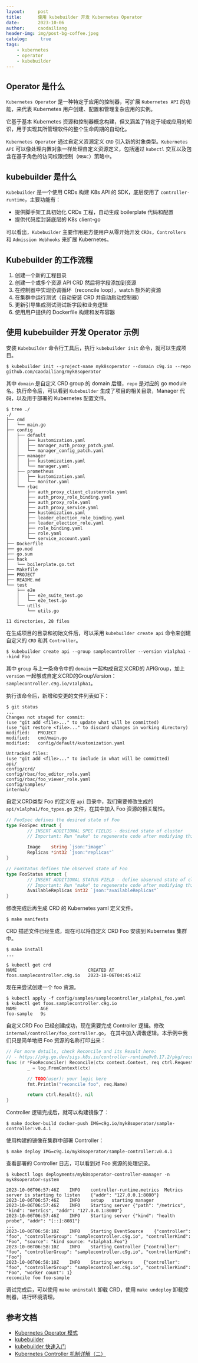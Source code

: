 ```yaml
---
layout:     post
title:      使用 kubebuilder 开发 Kubernetes Operator
date:       2023-10-06
author:     caodailiang
header-img: img/post-bg-coffee.jpeg
catalog: 	 true
tags:
    - kubernetes
    - operator
    - kubebuilder
---
```


## Operator 是什么
`Kubernetes Operator` 是一种特定于应用的控制器，可扩展 `Kubernetes API` 的功能，来代表 Kubernetes 用户创建、配置和管理复杂应用的实例。

它基于基本 Kubernetes 资源和控制器概念构建，但又涵盖了特定于域或应用的知识，用于实现其所管理软件的整个生命周期的自动化。

`Kubernetes Operator` 通过自定义资源定义 `CRD` 引入新的对象类型。`Kubernetes API` 可以像处理内置对象一样处理自定义资源定义，包括通过 `kubectl` 交互以及包含在基于角色的访问权限控制（`RBAC`）策略中。

## kubebuilder 是什么
`Kubebuilder` 是一个使用 CRDs 构建 K8s API 的 SDK，底层使用了 `controller-runtime`，主要功能有： 
- 提供脚手架工具初始化 CRDs 工程，自动生成 boilerplate 代码和配置
- 提供代码库封装底层的 K8s client-go

可以看出，`Kubebuilder` 主要作用是方便用户从零开始开发 `CRDs`，`Controllers` 和 `Admission Webhooks` 来扩展 Kubernetes。

## Kubebuilder 的工作流程

1. 创建一个新的工程目录
2. 创建一个或多个资源 API CRD 然后将字段添加到资源
3. 在控制器中实现协调循环（reconcile loop），watch 额外的资源
4. 在集群中运行测试（自动安装 CRD 并自动启动控制器）
5. 更新引导集成测试测试新字段和业务逻辑
6. 使用用户提供的 Dockerfile 构建和发布容器

## 使用 kubebuilder 开发 Operator 示例

安装 `Kubebuilder` 命令行工具后，执行 `kubebuilder init` 命令，就可以生成项目。
```shell
$ kubebuilder init --project-name myk8soperator --domain c9g.io --repo github.com/caodailiang/myk8soperator
```
其中 `domain` 是自定义 CRD group 的 domain 后缀，`repo` 是对应的 go module 名。执行命令后，可以看到 `Kubebuilder` 生成了项目的相关目录，Manager 代码，以及用于部署的 Kubernetes 配置文件。
```shell
$ tree ./
./
├── cmd
│   └── main.go
├── config
│   ├── default
│   │   ├── kustomization.yaml
│   │   ├── manager_auth_proxy_patch.yaml
│   │   └── manager_config_patch.yaml
│   ├── manager
│   │   ├── kustomization.yaml
│   │   └── manager.yaml
│   ├── prometheus
│   │   ├── kustomization.yaml
│   │   └── monitor.yaml
│   └── rbac
│       ├── auth_proxy_client_clusterrole.yaml
│       ├── auth_proxy_role_binding.yaml
│       ├── auth_proxy_role.yaml
│       ├── auth_proxy_service.yaml
│       ├── kustomization.yaml
│       ├── leader_election_role_binding.yaml
│       ├── leader_election_role.yaml
│       ├── role_binding.yaml
│       ├── role.yaml
│       └── service_account.yaml
├── Dockerfile
├── go.mod
├── go.sum
├── hack
│   └── boilerplate.go.txt
├── Makefile
├── PROJECT
├── README.md
└── test
    ├── e2e
    │   ├── e2e_suite_test.go
    │   └── e2e_test.go
    └── utils
        └── utils.go

11 directories, 28 files
```

在生成项目的目录和初始文件后，可以采用 `kubebuilder create api` 命令来创建自定义的 `CRD` 和其 `Controller`。

```shell
$ kubebuilder create api --group samplecontroller --version v1alpha1 --kind Foo
```
其中 `group` 与上一条命令中的 `domain` 一起构成自定义CRD的 APIGroup，加上 `version` 一起够成自定义CRD的GroupVersion： `samplecontroller.c9g.io/v1alpha1`。

执行该命令后，新增和变更的文件列表如下：
```shell
$ git status
...
Changes not staged for commit:
(use "git add <file>..." to update what will be committed)
(use "git restore <file>..." to discard changes in working directory)
modified:   PROJECT
modified:   cmd/main.go
modified:   config/default/kustomization.yaml

Untracked files:
(use "git add <file>..." to include in what will be committed)
api/
config/crd/
config/rbac/foo_editor_role.yaml
config/rbac/foo_viewer_role.yaml
config/samples/
internal/
```

自定义CRD类型 Foo 的定义在 `api` 目录中，我们需要修改生成的 `api/v1alpha1/foo_types.go` 文件，在其中加入 Foo 资源的相关属性。

```go
// FooSpec defines the desired state of Foo
type FooSpec struct {
        // INSERT ADDITIONAL SPEC FIELDS - desired state of cluster
        // Important: Run "make" to regenerate code after modifying this file

        Image    string `json:"image"`
        Replicas *int32 `json:"replicas"`
}

// FooStatus defines the observed state of Foo
type FooStatus struct {
        // INSERT ADDITIONAL STATUS FIELD - define observed state of cluster
        // Important: Run "make" to regenerate code after modifying this file
        AvailableReplicas int32 `json:"availableReplicas"`
}
```

修改完成后再生成 CRD 的 Kubernetes yaml 定义文件。

```shell
$ make manifests
```

CRD 描述文件已经生成，现在可以将自定义 CRD Foo 安装到 Kubernetes 集群中。

```shell
$ make install
...

$ kubectl get crd
NAME                           CREATED AT
foos.samplecontroller.c9g.io   2023-10-06T04:45:41Z
```

现在来尝试创建一个 foo 资源。

```shell
$ kubectl apply -f config/samples/samplecontroller_v1alpha1_foo.yaml
$ kubectl get foos.samplecontroller.c9g.io
NAME         AGE
foo-sample   9s
```

自定义CRD Foo 已经创建成功，现在需要完成 Controller 逻辑。修改 `internal/controller/foo_controller.go`， 在其中加入调谐逻辑。本示例中我们只是简单地把 Foo 资源的名称打印出来：

```go
// For more details, check Reconcile and its Result here:
// - https://pkg.go.dev/sigs.k8s.io/controller-runtime@v0.17.2/pkg/reconcile
func (r *FooReconciler) Reconcile(ctx context.Context, req ctrl.Request) (ctrl.Result, error) {
        _ = log.FromContext(ctx)

        // TODO(user): your logic here
        fmt.Println("reconcile foo", req.Name)

        return ctrl.Result{}, nil
}
```

Controller 逻辑完成后，就可以构建镜像了：
```shell
$ make docker-build docker-push IMG=c9g.io/myk8soperator/sample-controller:v0.4.1
```
使用构建的镜像在集群中部署 Controller：
```shell
$ make deploy IMG=c9g.io/myk8soperator/sample-controller:v0.4.1
```
查看部署的 Controller 日志，可以看到对 Foo 资源的处理记录。
```shell
$ kubectl logs deployments/myk8soperator-controller-manager -n myk8soperator-system

2023-10-06T06:57:46Z	INFO	controller-runtime.metrics	Metrics server is starting to listen	{"addr": "127.0.0.1:8080"}
2023-10-06T06:57:46Z	INFO	setup	starting manager
2023-10-06T06:57:46Z	INFO	Starting server	{"path": "/metrics", "kind": "metrics", "addr": "127.0.0.1:8080"}
2023-10-06T06:57:46Z	INFO	Starting server	{"kind": "health probe", "addr": "[::]:8081"}
...
2023-10-06T06:58:10Z	INFO	Starting EventSource	{"controller": "foo", "controllerGroup": "samplecontroller.c9g.io", "controllerKind": "Foo", "source": "kind source: *v1alpha1.Foo"}
2023-10-06T06:58:10Z	INFO	Starting Controller	{"controller": "foo", "controllerGroup": "samplecontroller.c9g.io", "controllerKind": "Foo"}
2023-10-06T06:58:10Z	INFO	Starting workers	{"controller": "foo", "controllerGroup": "samplecontroller.c9g.io", "controllerKind": "Foo", "worker count": 1}
reconcile foo foo-sample
```

调试完成后，可以使用 `make uninstall` 卸载 CRD，使用 `make undeploy` 卸载控制器，进行环境清理。 

## 参考文档
- [Kubernetes Operator 模式](https://kubernetes.io/zh-cn/docs/concepts/extend-kubernetes/operator/)
- [kubebuilder](https://book.kubebuilder.io/)
- [kubebuilder 快速入门](https://cloudnative.to/kubebuilder/quick-start.html)
- [Kubernetes Controller 机制详解（二）](https://www.zhaohuabing.com/post/2023-04-04-how-to-create-a-k8s-controller-2/)
